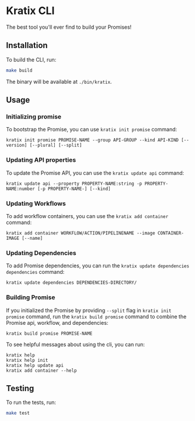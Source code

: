 # Kratix CLI

The best tool you'll ever find to build your Promises!

## Installation
To build the CLI, run:

```bash
make build
```
The binary will be available at `./bin/kratix`.

## Usage

### Initializing promise

To bootstrap the Promise, you can use `kratix init promise` command:
```
kratix init promise PROMISE-NAME --group API-GROUP --kind API-KIND [--version] [--plural] [--split]
```

### Updating API properties

To update the Promise API, you can use the `kratix update api` command:

```
kratix update api --property PROPERTY-NAME:string -p PROPERTY-NAME:number [-p PROPERTY-NAME-] [--kind]
```

### Updating Workflows

To add workflow containers, you can use the `kratix add container` command:

```
kratix add container WORKFLOW/ACTION/PIPELINENAME --image CONTAINER-IMAGE [--name]
```

### Updating Dependencies

To add Promise dependencies, you can run the `kratix update dependencies dependencies` command:
```
kratix update dependencies DEPENDENCIES-DIRECTORY/
```

### Building Promise

If you initialized the Promise by providing `--split` flag in `kratix init promise` command, run
the `kratix build promise` command to combine the Promise api, workflow, and dependencies:
```
kratix build promise PROMISE-NAME
```

To see helpful messages about using the cli, you can run:
```
kratix help
kratix help init
kratix help update api
kratix add container --help
```

## Testing

To run the tests, run:

```bash
make test
```
